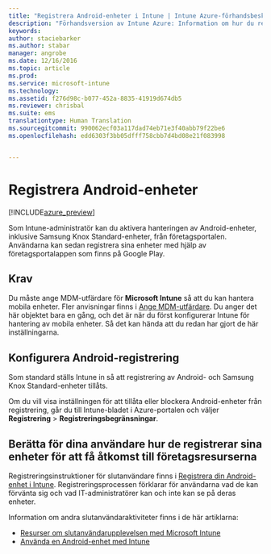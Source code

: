 ```yaml
---
title: "Registrera Android-enheter i Intune | Intune Azure-förhandsbeskrivning | Microsoft Docs"
description: "Förhandsversion av Intune Azure: Information om hur du registrerar Android-enheter i Intune Azure-förhandsversionen."
keywords: 
author: staciebarker
ms.author: stabar
manager: angrobe
ms.date: 12/16/2016
ms.topic: article
ms.prod: 
ms.service: microsoft-intune
ms.technology: 
ms.assetid: f276d98c-b077-452a-8835-41919d674db5
ms.reviewer: chrisbal
ms.suite: ems
translationtype: Human Translation
ms.sourcegitcommit: 990062ecf03a117dad74eb71e3f40abb79f22be6
ms.openlocfilehash: edd6303f3bb05dfff758cbb7d4bd08e21f083998


---
```


# <a name="enroll-android-devices"></a>Registrera Android-enheter

[!INCLUDE[azure_preview](../includes/azure_preview.md)]

Som Intune-administratör kan du aktivera hanteringen av Android-enheter, inklusive Samsung Knox Standard-enheter, från företagsportalen. Användarna kan sedan registrera sina enheter med hjälp av företagsportalappen som finns på Google Play.

## <a name="prerequisite"></a>Krav

Du måste ange MDM-utfärdare för **Microsoft Intune** så att du kan hantera mobila enheter. Fler anvisningar finns i [Ange MDM-utfärdare](set-mdm-authority.md). Du anger det här objektet bara en gång, och det är när du först konfigurerar Intune för hantering av mobila enheter. Så det kan hända att du redan har gjort de här inställningarna. 

## <a name="set-up-android-enrollment"></a>Konfigurera Android-registrering

Som standard ställs Intune in så att registrering av Android- och Samsung Knox Standard-enheter tillåts. 

Om du vill visa inställningen för att tillåta eller blockera Android-enheter från registrering, går du till Intune-bladet i Azure-portalen och väljer **Registrering** > **Registreringsbegränsningar**. 

## <a name="tell-your-users-how-to-enroll-their-devices-to-access-company-resources"></a>Berätta för dina användare hur de registrerar sina enheter för att få åtkomst till företagsresurserna

Registreringsinstruktioner för slutanvändare finns i [Registrera din Android-enhet i Intune](https://docs.microsoft.com/intune/enduser/enroll-your-device-in-intune-android). Registreringsprocessen förklarar för användarna vad de kan förvänta sig och vad IT-administratörer kan och inte kan se på deras enheter.

Information om andra slutanvändaraktiviteter finns i de här artiklarna:

- [Resurser om slutanvändarupplevelsen med Microsoft Intune](https://docs.microsoft.com/intune/deploy-use/what-to-tell-your-end-users-about-using-microsoft-intune)
- [Använda en Android-enhet med Intune](https://docs.microsoft.com/intune/enduser/using-your-android-device-with-intune)


<!--HONumber=Feb17_HO1-->


